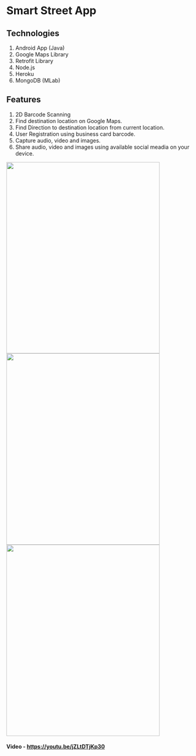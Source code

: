 # Smart Street App

## Technologies

1. Android App (Java)
2. Google Maps Library
3. Retrofit Library
4. Node.js
5. Heroku
6. MongoDB (MLab)


## Features
1. 2D Barcode Scanning
2. Find destination location on Google Maps.
3. Find Direction to destination location from current location.
4. User Registration using business card barcode.
5. Capture audio, video and images.
6. Share audio, video and images using available social meadia on your device.

<img src="https://user-images.githubusercontent.com/21271724/34127029-794b550a-e3f0-11e7-8043-c0bda849e2c5.PNG" width="400" height="500" />


<img src="https://user-images.githubusercontent.com/21271724/34126875-f61d6ad8-e3ef-11e7-8250-70eab0d4cb47.PNG" width="400" height="500" />


<img src="https://user-images.githubusercontent.com/21271724/34126876-f63b0ab6-e3ef-11e7-862e-f7389785c8df.PNG" width="400" height="500" />

#### Video - https://youtu.be/jZLtDTjKp30
